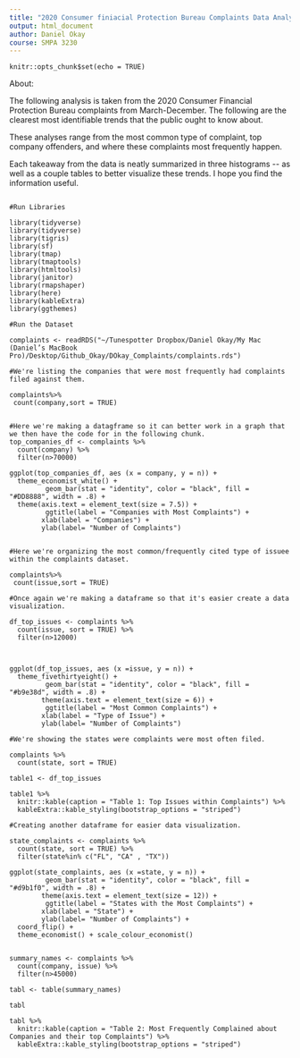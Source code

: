 ```yaml
---
title: "2020 Consumer finiacial Protection Bureau Complaints Data Analysis"
output: html_document
author: Daniel Okay
course: SMPA 3230 
---
```


```{r setup, include=FALSE}
knitr::opts_chunk$set(echo = TRUE)
```

About:

The following analysis is taken from the 2020 Consumer Financial Protection Bureau complaints from March-December. The following are the clearest most identifiable trends that the public ought to know about.

These analyses range from the most common type of complaint, top company offenders, and where these complaints most frequently happen.

Each takeaway from the data is neatly summarized in three histograms -- as well as a couple tables to better visualize these trends. I hope you find the information useful.


```{r}

#Run Libraries

library(tidyverse)
library(tidyverse)
library(tigris)
library(sf)
library(tmap)
library(tmaptools)
library(htmltools)
library(janitor)
library(rmapshaper)
library(here)
library(kableExtra)
library(ggthemes)

```


```{r}
#Run the Dataset

complaints <- readRDS("~/Tunespotter Dropbox/Daniel Okay/My Mac (Daniel’s MacBook Pro)/Desktop/Github_Okay/DOkay_Complaints/complaints.rds")

```

```{r}
#We're listing the companies that were most frequently had complaints filed against them.

complaints%>%
 count(company,sort = TRUE)

```
```{r} 

#Here we're making a datagframe so it can better work in a graph that we then have the code for in the following chunk. 
top_companies_df <- complaints %>% 
  count(company) %>% 
  filter(n>70000)
```


```{r}
ggplot(top_companies_df, aes (x = company, y = n)) +
  theme_economist_white() +
         geom_bar(stat = "identity", color = "black", fill = "#DD8888", width = .8) +
  theme(axis.text = element_text(size = 7.5)) +
         ggtitle(label = "Companies with Most Complaints") +
        xlab(label = "Companies") +
        ylab(label= "Number of Complaints") 
 
```

```{r}
#Here we're organizing the most common/frequently cited type of issuee within the complaints dataset.

complaints%>%
 count(issue,sort = TRUE)

```

```{r}
#Once again we're making a dataframe so that it's easier create a data visualization.

df_top_issues <- complaints %>% 
  count(issue, sort = TRUE) %>%
  filter(n>12000)


```

```{r}

ggplot(df_top_issues, aes (x =issue, y = n)) +
  theme_fivethirtyeight() + 
         geom_bar(stat = "identity", color = "black", fill = "#b9e38d", width = .8) +
        theme(axis.text = element_text(size = 6)) +
         ggtitle(label = "Most Common Complaints") +
        xlab(label = "Type of Issue") +
        ylab(label= "Number of Complaints") 
```

```{r}
#We're showing the states were complaints were most often filed.

complaints %>%
  count(state, sort = TRUE)

```
```{r}
table1 <- df_top_issues
```

```{r}
table1 %>%
  knitr::kable(caption = "Table 1: Top Issues within Complaints") %>% 
  kableExtra::kable_styling(bootstrap_options = "striped")
```


```{r}
#Creating another dataframe for easier data visualization.

state_complaints <- complaints %>% 
  count(state, sort = TRUE) %>%
  filter(state%in% c("FL", "CA" , "TX"))

```


```{r}
ggplot(state_complaints, aes (x =state, y = n)) +
         geom_bar(stat = "identity", color = "black", fill = "#d9b1f0", width = .8) +
        theme(axis.text = element_text(size = 12)) +
         ggtitle(label = "States with the Most Complaints") +
        xlab(label = "State") +
        ylab(label= "Number of Complaints") +
  coord_flip() +
  theme_economist() + scale_colour_economist()


```


```{r}
summary_names <- complaints %>% 
  count(company, issue) %>% 
  filter(n>45000)

```

```{r}
tabl <- table(summary_names)

tabl
```

```{r, results='asis'}
tabl %>%
  knitr::kable(caption = "Table 2: Most Frequently Complained about Companies and their top Complaints") %>% 
  kableExtra::kable_styling(bootstrap_options = "striped")
```

